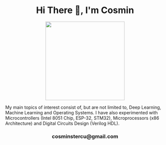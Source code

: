 ## <h1 align="center">Hi There 👋, I'm Cosmin</h1>

<div id="header" align="center">
  <img src="https://i.giphy.com/media/v1.Y2lkPTc5MGI3NjExdXI2M2xyeDFjbm9hNWE2OXk5NDRjNDIxZ2k0cXY2aHNwZTUwOXhqbyZlcD12MV9pbnRlcm5hbF9naWZfYnlfaWQmY3Q9Zw/xUA7b9liBqdyytPaIU/giphy.gif" width="250"/>
</div>

My main topics of interest consist of, but are not limited to, Deep Learning, Machine Learning and Operating Systems. I have also experimented with Microcontrollers (Intel 8051 Chip, ESP-32, STM32), Microprocessors (x86 Architecture) and Digital Circuits Design (Verilog HDL).

<h3 align="center">cosminstercu@gmail.com</h3>










